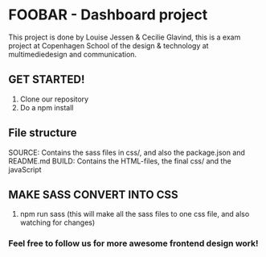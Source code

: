 # FOOBAR - Dashboard project
This project is done by Louise Jessen & Cecilie Glavind, this is a exam project at Copenhagen School of the design & technology at multimediedesign and communication.


## GET STARTED! 
1. Clone our repository 
2. Do a npm install


## File structure
SOURCE: Contains the sass files in css/, and also the package.json and README.md 
BUILD: Contains the HTML-files, the final css/ and the javaScript


## MAKE SASS CONVERT INTO CSS
1. npm run sass (this will make all the sass files to one css file, and also watching for changes)


### Feel free to follow us for more awesome frontend design work! 